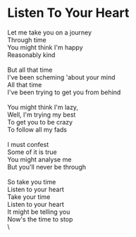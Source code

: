 # Listen To Your Heart

Let me take you on a journey\
Through time\
You might think I'm happy\
Reasonably kind\
\
But all that time\
I've been scheming 'about your mind\
All that time\
I've been trying to get you from behind\
\
You might think I'm lazy,\
Well, I'm trying my best\
To get you to be crazy\
To follow all my fads\
\
I must confest\
Some of it is true\
You might analyse me\
But you'll never be through\
\
So take you time\
Listen to your heart\
Take your time\
Listen to your heart\
It might be telling you\
Now's the time to stop\
\


